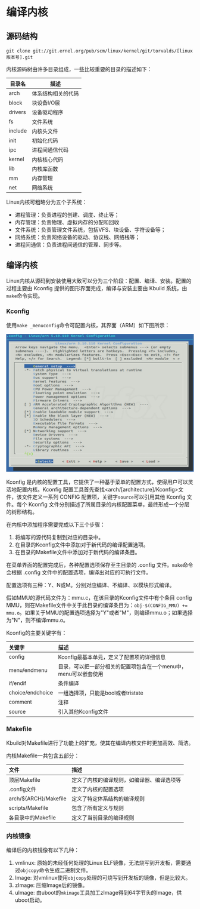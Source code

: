 # 编译内核

## 源码结构

```
git clone git://git.ernel.org/pub/scm/linux/kernel/git/torvalds/[linux版本号].git
```

内核源码树由许多目录组成，一些比较重要的目录的描述如下：

| 目录名 | 描述 |
| --- | --- |
| arch | 体系结构相关的代码 |
| block | 块设备I/O层 |
| drivers | 设备驱动程序 |
| fs | 文件系统 |
| include | 内核头文件 |
| init | 初始化代码 |
| ipc | 进程间通信代码 |
| kernel | 内核核心代码 |
| lib | 内核库函数 |
| mm | 内存管理 |
| net | 网络系统 |

Linux内核可粗略分为五个子系统：

- 进程管理：负责进程的创建、调度、终止等；
- 内存管理：负责物理、虚拟内存的分配和回收
- 文件系统：负责管理文件系统，包括VFS、块设备、字符设备等；
- 网络系统：负责网络设备的驱动、协议栈、网络栈等；
- 进程间通信：负责进程间通信的管理、同步等。

## 编译内核

Linux内核从源码到安装使用大致可以分为三个阶段：配置、编译、安装。配置的过程主要由 Kconfig 提供的图形界面完成，编译与安装主要由 Kbuild 系统，由`make`命令实现。

### Kconfig

使用`make _menuconfig`命令可配置内核，其界面（ARM）如下图所示：

![内核菜单配置界面](../../images/kernel/menuconfig.png)

Kconfig 是内核的配置工具，它提供了一种基于菜单的配置方式，使得用户可以灵活地配置内核。Kconfig 配置工具首先查找<arch/[architecture]/Kconfig\>文件，该文件定义一系列 CONFIG 配置项，关键字`source`可以引用其他 Kconfig 文件。每个 Kconfig 文件分别描述了所属目录的内核配置菜单，最终形成一个分层的树形结构。

在内核中添加程序需要完成以下三个步骤：

1. 将编写的源代码复制到对应的目录中。
2. 在目录的Kconfig文件中添加对于新代码的编译配置选项。
3. 在目录的Makefile文件中添加对于新代码的编译条目。

在菜单界面的配置完成后，各种配置选项保存至主目录的 .config 文件。`make`命令会根据 .config 文件中的配置选项，编译出对应的可执行文件。

配置选项有三种：Y、N或M。分别对应编译、不编译、以模块形式编译。

假如MMU的源代码文件为：mmu.c，在该目录的Kconfig文件中有个条目 config MMU，则在Makefile文件中关于此目录的编译条目为：`obj-$(CONFIG_MMU) += mmu.o`。如果关于MMU的配置选项选择为"Y"或者"M"，则编译mmu.o；如果选择为"N"，则不编译mmu.o。

Kconfig的主要关键字有：

| 关键字 | 描述 |
| :------ | :------ |
| config | Kconfig最基本单元，定义了配置项的详细信息 |
| menu/endmenu | 目录，可以把一部分相关的配置项包含在一个menu中，menu可以嵌套使用 |
| if/endif | 条件编译 |
| choice/endchoice | 一组选择项，只能是bool或者tristate |
| comment | 注释 |
| source | 引入其他Kconfig文件 |

### Makefile

Kbuild对Makefile进行了功能上的扩充，使其在编译内核文件时更加高效、简洁。

内核Makefile一共包含五部分：

| 文件 | 描述 |
| :------ | :------ |
| 顶层Makefile | 定义了内核的编译规则，如编译器、编译选项等 |
| .config文件 | 定义了内核的配置选项 |
| arch/${ARCH}/Makefile | 定义了特定体系结构的编译规则 |
| scripts/Makefile | 包含了所有定义与规则 |
| 各目录中的Makefile | 定义了当前目录的编译规则 |

### 内核镜像

编译后的内核镜像有以下几种：

1. vmlinux: 原始的未经任何处理的Linux ELF镜像，无法烧写到开发板，需要通过`objcopy`命令生成二进制文件。
2. Image: 对vmlinux使用`objcopy`处理的可烧写到开发板的镜像，但是比较大。
3. zImage: 压缩Image后的镜像。
4. uImage: 由uboot的`mkimage`工具加工zImage得到64字节头的Image，供uboot启动。





